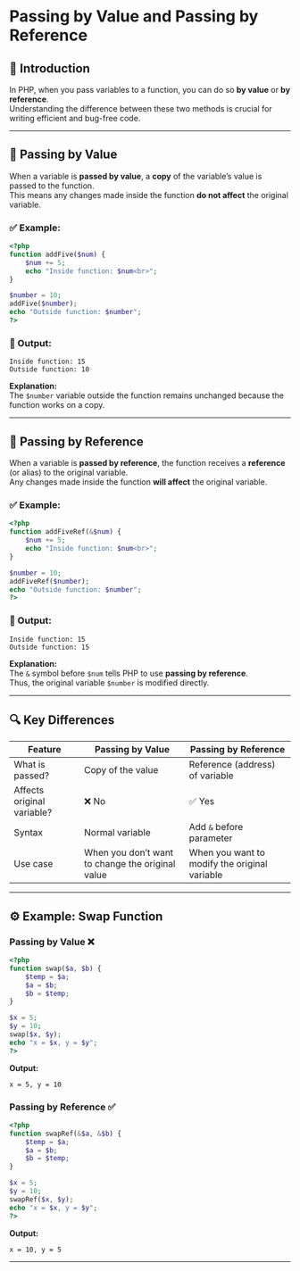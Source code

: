 # Passing by Value and Passing by Reference

## 🧩 Introduction
In PHP, when you pass variables to a function, you can do so **by value** or **by reference**.  
Understanding the difference between these two methods is crucial for writing efficient and bug-free code.

---

## 🔹 Passing by Value
When a variable is **passed by value**, a **copy** of the variable’s value is passed to the function.  
This means any changes made inside the function **do not affect** the original variable.

### ✅ Example:
```php
<?php
function addFive($num) {
    $num += 5;
    echo "Inside function: $num<br>";
}

$number = 10;
addFive($number);
echo "Outside function: $number";
?>
```

### 🧠 Output:
```
Inside function: 15
Outside function: 10
```
**Explanation:**  
The `$number` variable outside the function remains unchanged because the function works on a copy.

---

## 🔸 Passing by Reference
When a variable is **passed by reference**, the function receives a **reference** (or alias) to the original variable.  
Any changes made inside the function **will affect** the original variable.

### ✅ Example:
```php
<?php
function addFiveRef(&$num) {
    $num += 5;
    echo "Inside function: $num<br>";
}

$number = 10;
addFiveRef($number);
echo "Outside function: $number";
?>
```

### 🧠 Output:
```
Inside function: 15
Outside function: 15
```

**Explanation:**  
The `&` symbol before `$num` tells PHP to use **passing by reference**.  
Thus, the original variable `$number` is modified directly.

---

## 🔍 Key Differences

| Feature | Passing by Value | Passing by Reference |
|----------|------------------|----------------------|
| What is passed? | Copy of the value | Reference (address) of variable |
| Affects original variable? | ❌ No | ✅ Yes |
| Syntax | Normal variable | Add `&` before parameter |
| Use case | When you don’t want to change the original value | When you want to modify the original variable |

---

## ⚙️ Example: Swap Function

### Passing by Value ❌
```php
<?php
function swap($a, $b) {
    $temp = $a;
    $a = $b;
    $b = $temp;
}

$x = 5;
$y = 10;
swap($x, $y);
echo "x = $x, y = $y";
?>
```
**Output:**
```
x = 5, y = 10
```

### Passing by Reference ✅
```php
<?php
function swapRef(&$a, &$b) {
    $temp = $a;
    $a = $b;
    $b = $temp;
}

$x = 5;
$y = 10;
swapRef($x, $y);
echo "x = $x, y = $y";
?>
```
**Output:**
```
x = 10, y = 5
```

---
